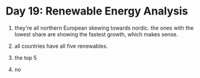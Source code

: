# Day 19: Renewable Energy Analysis

1) they're all northern European skewing towards nordic. the ones with the lowest share are 
showing the fastest growth, which makes sense.

2) all countries have all five renewables. 

3) the top 5

4) no